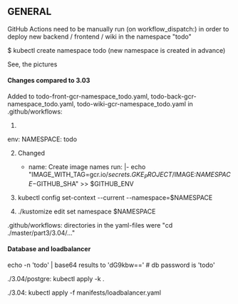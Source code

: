 <h2>GENERAL</h2>


GitHub Actions need to be manually run (on workflow_dispatch:) in order to deploy new backend / frontend / wiki in the namespace "todo"

$ kubectl create namespace todo (new namespace is created in advance)

See, the pictures



<h4>Changes compared to 3.03</h4>

Added to todo-front-gcr-namespace_todo.yaml, todo-back-gcr-namespace_todo.yaml, todo-wiki-gcr-namespace_todo.yaml in .github/workflows:

1)
  env: 
    NAMESPACE: todo


2) Changed

   - name: Create image names
      run: |-
        echo "IMAGE_WITH_TAG=gcr.io/${{ secrets.GKE_PROJECT }}/$IMAGE:$NAMESPACE-$GITHUB_SHA" >> $GITHUB_ENV

2) kubectl config set-context --current --namespace=$NAMESPACE

3) ./kustomize edit set namespace $NAMESPACE


.github/workflows: directories in the yaml-files were  "cd ./master/part3/3.04/..."



<h4>Database and loadbalancer</h4>

echo -n 'todo' | base64 results to 'dG9kbw=='   # db password is 'todo'

./3.04/postgre:  kubectl apply -k .

./3.04:  kubectl apply -f manifests/loadbalancer.yaml